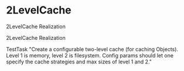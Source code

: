 # 2LevelCache
2LevelCache Realization

2LevelCache Realization

TestTask "Create a configurable two-level cache (for caching Objects).
Level 1 is memory, level 2 is filesystem. Config params should let one specify the cache strategies and max sizes of level 1 and 2."

